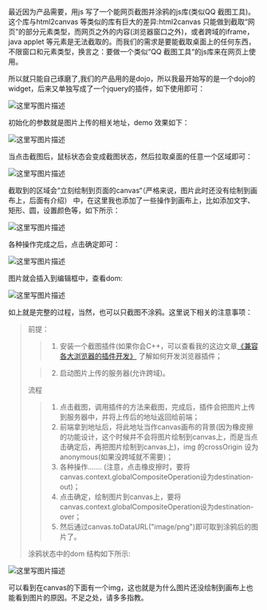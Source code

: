 最近因为产品需要，用js 写了一个能网页截图并涂鸦的js库(类似QQ 截图工具)。这个库与html2canvas 等类似的库有巨大的差异:html2canvas 只能做到截取“网页”的部分元素类型，而网页之外的内容(浏览器窗口之外)，或者跨域的iframe，java applet 等元素是无法截取的。而我们的需求是要能截取桌面上的任何东西，不限窗口和元素类型，换言之：要做一个类似“QQ 截图工具“的js库来在网页上使用。

所以就只能自己琢磨了,我们的产品用的是dojo，所以我最开始写的是一个dojo的widget，后来又单独写成了一个jquery的插件，如下使用即可：

![这里写图片描述](http://imglf2.ph.126.net/3qh9GeT1jt0PtCMN8mH0cQ==/6631831926279972386.png)

初始化的参数就是图片上传的相关地址，demo 效果如下：

![这里写图片描述](http://imglf2.ph.126.net/3tVZN3SgwkOVwByBs4mHpg==/4874865121752669899.png)

当点击截图后，鼠标状态会变成截图状态，然后拉取桌面的任意一个区域即可：

![这里写图片描述](http://imglf1.ph.126.net/d9swzoqZZoeF1eMQJbzKpQ==/4863324647708399071.png)

截取到的区域会“立刻绘制到页面的canvas“（严格来说，图片此时还没有绘制到画布上，后面有介绍） 中，在这里我也添加了一些操作到画布上，比如添加文字、矩形、圆，设置颜色等，如下所示：

![这里写图片描述](http://imglf0.ph.126.net/FpfhvdyGBHCkhNCVmgdXTQ==/6631739567303236395.png)

各种操作完成之后，点击确定即可：

![这里写图片描述](http://imglf0.ph.126.net/aBRyaz96OXRF5LfxuFHsvA==/6631666999535804970.png)

图片就会插入到编辑框中，查看dom:

![这里写图片描述](http://imglf0.ph.126.net/1pPJCNZJU4vKxRoGX7v51Q==/6631790144838114030.png)

如上就是完整的过程，当然，也可以只截图不涂鸦。这里说下相关的注意事项：

> 前提：
> >1. 安装一个截图插件(如果你会C++，可以查看我的这边文章[《兼容各大浏览器的插件开发》](http://blog.csdn.net/DistChen/article/details/52335057) 了解如何开发浏览器插件；
>  
>  >2. 启动图片上传的服务器(允许跨域)。
>
>流程
 >>1.  点击截图，调用插件的方法来截图，完成后，插件会把图片上传到服务器中，并将上传后的地址返回给前端；
 >>2. 前端拿到地址后，将此地址当作canvas画布的背景(因为橡皮擦的功能设计，这个时候并不会将图片绘制到canvas上，而是当点击确定后，再把图片绘制到canvas上)，img 的crossOrigin 设为anonymous(如果没跨域就不需要)；
 >>3. 各种操作……. (注意，点击橡皮擦时，要将canvas.context.globalCompositeOperation设为destination-out)；
 >>4. 点击确定，绘制图片到canvas上，要将canvas.context.globalCompositeOperation设为destination-over；
 >>5. 然后通过canvas.toDataURL("image/png")即可取到涂鸦后的图片了。
 >
>涂鸦状态中的dom 结构如下所示:

![这里写图片描述](http://imglf0.ph.126.net/NteWyr7aaSBrjRTA9MgE2Q==/6631586735186975823.png)

可以看到在canvas的下面有一个img，这也就是为什么图片还没绘制到画布上也能看到图片的原因。不足之处，请多多指教。
